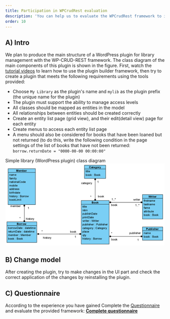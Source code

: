 ```yaml
---
title: Participation in WPCrudRest evaluation
description: 'You can help us to evaluate the WPCrudRest framework to improve it'
order: 10
---
```


## A) Intro
We plan to produce the main structure of a WordPress plugin for library management with the WP-CRUD-REST framework. The class diagram of the main components of this plugin is shown in the figure.
First, watch the [tutorial videos](https://github.com/asadidebuger/WPCrudRest#guidance-videos) to learn how to use the plugin builder framework, then try to create a plugin that meets the following requirements using the tools provided:

* Choose `My Library` as the plugin's name and `mylib` as the plugin prefix (the unique name for the plugin)
* The plugin must support the ability to manage access levels
* All classes should be mapped as entities in the model 
* All relationships between entities should be created correctly
* Create an entity list page (grid view), and their edit(detail view) page for each entity
* Create menus to access each entity list page
* A menu should also be considered for books that have been loaned but not returned (to do this, write the following condition in the page settings of the list of books that have not been returned:
  `borrow.returnDate = "0000-00-00 00:00:00"`


Simple library (WordPress plugin) class diagram
![Simple library class-diagram](/content/wpcrudrest/classdiagram-lib.png)

## B) Change model
After creating the plugin, try to make changes in the UI part and check the correct application of the changes by reinstalling the plugin.

## C) Questionnaire
According to the experience you have gained Complete the [Questionnaire](https://docs.google.com/forms/d/e/1FAIpQLSdypbU4p6AiIriKDoX_Fx14KMFsyR1sHJkAlXWY0iMkGG5VJw/viewform) and evaluate the provided framework:
**[Complete questionnaire](https://docs.google.com/forms/d/e/1FAIpQLSdypbU4p6AiIriKDoX_Fx14KMFsyR1sHJkAlXWY0iMkGG5VJw/viewform)**
